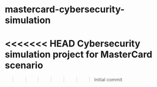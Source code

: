 # mastercard-cybersecurity-simulation
<<<<<<< HEAD
Cybersecurity simulation project for MasterCard scenario
=======
>>>>>>> Initial commit
